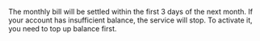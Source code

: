The monthly bill will be settled within the first 3 days of the next month. If your account has insufficient balance, the service will stop. To activate it, you need to top up balance first.
